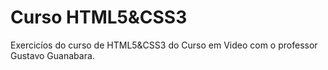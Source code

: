 # Curso HTML5&CSS3
 Exercicíos do curso de HTML5&CSS3 do Curso em Video com o professor Gustavo Guanabara.

